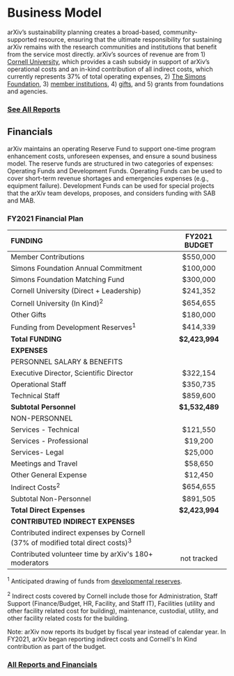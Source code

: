 # Business Model

arXiv’s sustainability planning creates a broad-based, community-supported resource, ensuring that the ultimate responsibility for sustaining arXiv remains with the research communities and institutions that benefit from the service most directly. arXiv’s sources of revenue are from 1) [Cornell University](https://www.cornell.edu/), which provides a cash subsidy in support of arXiv’s operational costs and an in-kind contribution of all indirect costs, which currently represents 37% of total operating expenses, 2) [The Simons Foundation](https://www.simonsfoundation.org/), 3) [member institutions](/about/membership.md), 4) [gifts](/about/give.md), and 5) grants from foundations and agencies.

### [See All Reports](/about/reports/index.md)

## Financials
arXiv maintains an operating Reserve Fund to support one-time program enhancement costs, unforeseen expenses, and ensure a sound business model. The reserve funds are structured in two categories of expenses: Operating Funds and Development Funds. Operating Funds can be used to cover short-term revenue shortages and emergencies expenses (e.g., equipment failure). Development Funds can be used for special projects that the arXiv team develops, proposes, and considers funding with SAB and MAB.

### FY2021 Financial Plan

| **FUNDING**        |    | **FY2021 BUDGET**        |
| :------------- | :---------- |:-------------:|
| Member Contributions      |  | $550,000 |
| Simons Foundation Annual Commitment      |  | $100,000      |  
| Simons Foundation Matching Fund |  | $300,000      |    
| Cornell University (Direct + Leadership) |  | $241,352  |
| Cornell University (In Kind)<sup>2</sup> |  | $654,655
| Other Gifts |  | $180,000  |  
| Funding from Development Reserves<sup>1</sup> |  | $414,339   |  
|  **Total FUNDING** |  | **$2,423,994**   |   
|  **EXPENSES**  |   |   |  |
|  PERSONNEL  SALARY & BENEFITS  |   |  |
| Executive Director, Scientific Director  | | $322,154   |   
| Operational Staff | | $350,735   |  
| Technical Staff  | | $859,600  |  
| **Subtotal Personnel** |  | **$1,532,489**   |    
| NON-PERSONNEL  |   |    |    
| Services - Technical | | $121,550   |    
| Services - Professional |  | $19,200 |  
| Services- Legal |  | $25,000 |  
| Meetings and Travel |  | $58,650 |  
| Other General Expense  |   | $12,450 |
| Indirect Costs<sup>2</sup> | | $654,655 |
| Subtotal Non-Personnel |   | $891,505 |  
| **Total Direct Expenses** |  | **$2,423,994** |  
| **CONTRIBUTED INDIRECT EXPENSES** |  |  |  
|Contributed indirect expenses by Cornell (37% of modified total direct costs)<sup>3</sup> |   | |
|Contributed volunteer time by arXiv's 180+ moderators | | not tracked |


<sup>1</sup> Anticipated drawing of funds from [developmental reserves](/about/reports/arXiv_Reserve_Funds_Policy.pdf).

<sup>2</sup> Indirect costs covered by Cornell include those for Administration, Staff Support (Finance/Budget, HR, Facility, and Staff IT), Facilities (utility and other facility related cost for building), maintenance, custodial, utility, and other facility related costs for the building.

Note: arXiv now reports its budget by fiscal year instead of calendar year. In FY2021, arXiv began reporting indirect costs and Cornell's In Kind contribution as part of the budget.

### [All Reports and Financials](/about/reports/index.md)
